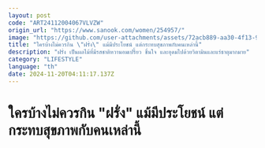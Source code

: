 ```yaml
---
layout: post
code: "ART24112004067VLVZW"
origin_url: "https://www.sanook.com/women/254957/"
image: "https://github.com/user-attachments/assets/72acb889-aa30-4f13-975a-203e57d9a4b5"
title: "ใครบ้างไม่ควรกิน \"ฝรั่ง\" แม้มีประโยชน์ แต่กระทบสุขภาพกับคนเหล่านี้"
description: "ฝรั่ง เป็นผลไม้ที่มีรสชาติหวานอมเปรี้ยว ชื่นใจ และอุดมไปด้วยวิตามินและแร่ธาตุมากมาย"
category: "LIFESTYLE"
language: "th"
date: 2024-11-20T04:11:17.137Z
---
```


# ใครบ้างไม่ควรกิน "ฝรั่ง" แม้มีประโยชน์ แต่กระทบสุขภาพกับคนเหล่านี้